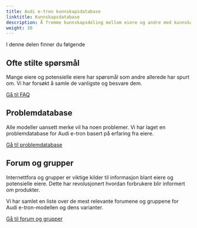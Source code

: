 ```yaml
---
title: Audi e-tron kunnskapsdatabase
linktitle: Kunnskapsdatabase
description: Å fremme kunnskapsdeling mellom eiere og andre med kunnskap om de helelektriske modellene fra Audi er et viktig mål med electrichasgoneaudi.net.
weight: 30
---
```


I denne delen finner du følgende

## Ofte stilte spørsmål

Mange eiere og potensielle eiere har spørsmål som andre allerede har spurt om. Vi har forsøkt å samle de vanligste og besvare dem.

[Gå til FAQ](faq)

## Problemdatabase

Alle modeller uansett merke vil ha noen problemer. Vi har laget en problemdatabase for Audi e-tron basert på erfaring fra eiere.

[Gå til problemdatabase](problemdatabase)

## Forum og grupper

Internettfora og grupper er viktige kilder til informasjon blant eiere og potensielle eiere. Dette har revolusjonert hvordan forbrukere blir informert om produkter.

Vi har samlet en liste over de mest relevante forumene og gruppene for Audi e-tron-modellen og dens varianter.

[Gå til forum og grupper](groupsandforum)
